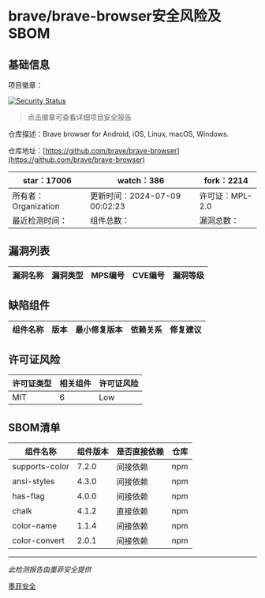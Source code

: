 # brave/brave-browser安全风险及SBOM

## 基础信息

项目徽章：

[![Security Status](https://www.murphysec.com/platform3/v31/badge/1810391295659343872.svg)](https://www.murphysec.com/console/report/1693331143520047104/1810391295659343872)

> 点击徽章可查看详细项目安全报告

仓库描述：Brave browser for Android, iOS, Linux, macOS, Windows.

仓库地址：[https://github.com/brave/brave-browser](https://github.com/brave/brave-browser)

| star：17006 | watch：386 | fork：2214 |
| ----------- | -------------- | ------------ |
| 所有者：Organization | 更新时间：2024-07-09 00:02:23 | 许可证：MPL-2.0 |
| 最近检测时间： | 组件总数： | 漏洞总数： |




## 漏洞列表

| 漏洞名称 | 漏洞类型 | MPS编号 | CVE编号 | 漏洞等级 |
| ------- | ------ | ------- | ------ | ----- |





## 缺陷组件

| 组件名称 | 版本 | 最小修复版本 | 依赖关系 | 修复建议 |
| -------- | ---- | ------------ | -------- | -------- |





## 许可证风险

| 许可证类型 | 相关组件 | 许可证风险 |
| ---------- | -------- | ---------- |
|MIT|6|Low|




## SBOM清单

| 组件名称 | 组件版本 | 是否直接依赖 | 仓库 |
| -------- | -------- | ------------ | ---- |
|supports-color|7.2.0|间接依赖|npm|
|ansi-styles|4.3.0|间接依赖|npm|
|has-flag|4.0.0|间接依赖|npm|
|chalk|4.1.2|直接依赖|npm|
|color-name|1.1.4|间接依赖|npm|
|color-convert|2.0.1|间接依赖|npm|


------

*此检测报告由墨菲安全提供*

[墨菲安全](www.murphysec.com)